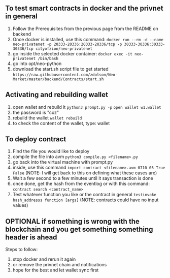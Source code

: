 ## To test smart contracts in docker and the privnet in general 
1. Follow the Prerequisites from the previous page from the README on backend
2. Once docker is installed, use this command: 
```docker run --rm -d --name neo-privatenet -p 20333-20336:20333-20336/tcp -p 30333-30336:30333-30336/tcp cityofzion/neo-privatenet ```
3. go inside the selected docker container: 
```docker exec -it neo-privatenet /bin/bash ```
4. go into opt/neo-python 
5. download the start.sh script file to get started 
```https://raw.githubusercontent.com/zdolson/Neo-Market/master/backend/Contracts/start.sh```

## Activating and rebuilding wallet
1. open wallet and rebuild it 
```python3 prompt.py -p```
```open wallet w1.wallet``` 
2. the password is "coz" 
3. rebuild the wallet 
```wallet rebuild```
4. to check the content of the wallet, type: wallet 

## To deploy contract 
1. Find the file you would like to deploy 
2. compile the file into avm
```python3 compile.py <filename>.py``` 
3. go back into the virtual machine with prompt.py 
4. inside, use this command 
```import contract <filename>.avm 0710 05 True False```
(NOTE: I will get back to this on defining what these cases are)
5. Wait a few second to a few minutes until it says transaction is done
6. once done, get the hash from the eventlog or with this command: 
```contract search <contract_name> ```
7. Test whatever function you like or the contract in general
```testinvoke hash_addresss function [args]```
(NOTE: contracts could have no input values)


## OPTIONAL if something is wrong with the blockchain and you get something something header is ahead 
Steps to follow: 
1. stop docker and rerun it again 
2. or remove the privnet chain and notifications 
3. hope for the best and let wallet sync first 